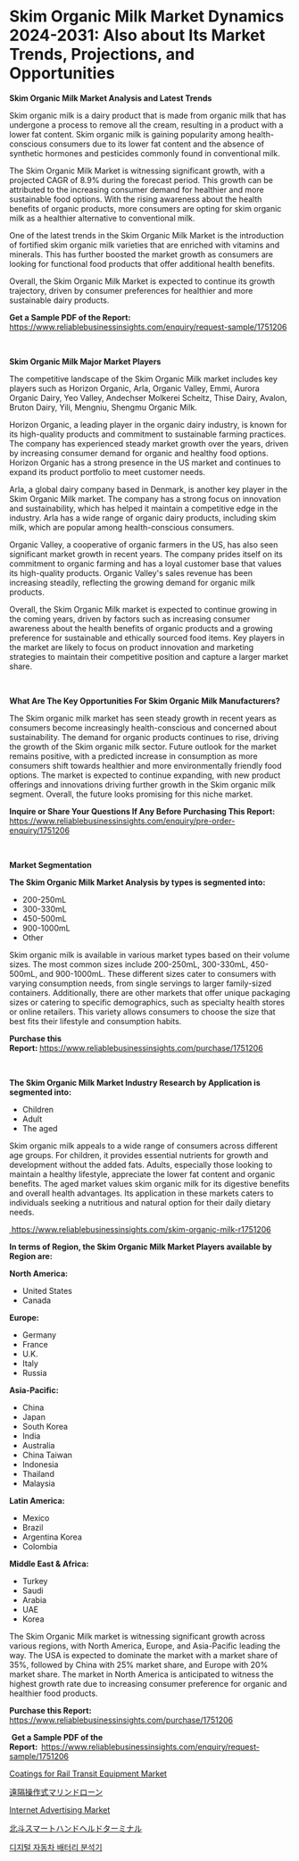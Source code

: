 <p><h1>Skim Organic Milk Market Dynamics 2024-2031: Also about Its Market Trends, Projections, and Opportunities</h1></p><p><strong>Skim Organic Milk Market Analysis and Latest Trends</strong></p>
<p><p>Skim organic milk is a dairy product that is made from organic milk that has undergone a process to remove all the cream, resulting in a product with a lower fat content. Skim organic milk is gaining popularity among health-conscious consumers due to its lower fat content and the absence of synthetic hormones and pesticides commonly found in conventional milk.</p><p>The Skim Organic Milk Market is witnessing significant growth, with a projected CAGR of 8.9% during the forecast period. This growth can be attributed to the increasing consumer demand for healthier and more sustainable food options. With the rising awareness about the health benefits of organic products, more consumers are opting for skim organic milk as a healthier alternative to conventional milk.</p><p>One of the latest trends in the Skim Organic Milk Market is the introduction of fortified skim organic milk varieties that are enriched with vitamins and minerals. This has further boosted the market growth as consumers are looking for functional food products that offer additional health benefits.</p><p>Overall, the Skim Organic Milk Market is expected to continue its growth trajectory, driven by consumer preferences for healthier and more sustainable dairy products.</p></p>
<p><strong>Get a Sample PDF of the Report:&nbsp;</strong> <a href="https://www.reliablebusinessinsights.com/enquiry/request-sample/1751206">https://www.reliablebusinessinsights.com/enquiry/request-sample/1751206</a></p>
<p>&nbsp;</p>
<p><strong>Skim Organic Milk Major Market Players</strong></p>
<p><p>The competitive landscape of the Skim Organic Milk market includes key players such as Horizon Organic, Arla, Organic Valley, Emmi, Aurora Organic Dairy, Yeo Valley, Andechser Molkerei Scheitz, Thise Dairy, Avalon, Bruton Dairy, Yili, Mengniu, Shengmu Organic Milk.</p><p>Horizon Organic, a leading player in the organic dairy industry, is known for its high-quality products and commitment to sustainable farming practices. The company has experienced steady market growth over the years, driven by increasing consumer demand for organic and healthy food options. Horizon Organic has a strong presence in the US market and continues to expand its product portfolio to meet customer needs.</p><p>Arla, a global dairy company based in Denmark, is another key player in the Skim Organic Milk market. The company has a strong focus on innovation and sustainability, which has helped it maintain a competitive edge in the industry. Arla has a wide range of organic dairy products, including skim milk, which are popular among health-conscious consumers.</p><p>Organic Valley, a cooperative of organic farmers in the US, has also seen significant market growth in recent years. The company prides itself on its commitment to organic farming and has a loyal customer base that values its high-quality products. Organic Valley's sales revenue has been increasing steadily, reflecting the growing demand for organic milk products.</p><p>Overall, the Skim Organic Milk market is expected to continue growing in the coming years, driven by factors such as increasing consumer awareness about the health benefits of organic products and a growing preference for sustainable and ethically sourced food items. Key players in the market are likely to focus on product innovation and marketing strategies to maintain their competitive position and capture a larger market share.</p></p>
<p>&nbsp;</p>
<p><strong>What Are The Key Opportunities For Skim Organic Milk Manufacturers?</strong></p>
<p><p>The Skim organic milk market has seen steady growth in recent years as consumers become increasingly health-conscious and concerned about sustainability. The demand for organic products continues to rise, driving the growth of the Skim organic milk sector. Future outlook for the market remains positive, with a predicted increase in consumption as more consumers shift towards healthier and more environmentally friendly food options. The market is expected to continue expanding, with new product offerings and innovations driving further growth in the Skim organic milk segment. Overall, the future looks promising for this niche market.</p></p>
<p><strong>Inquire or Share Your Questions If Any Before Purchasing This Report:</strong> <a href="https://www.reliablebusinessinsights.com/enquiry/pre-order-enquiry/1751206">https://www.reliablebusinessinsights.com/enquiry/pre-order-enquiry/1751206</a></p>
<p>&nbsp;</p>
<p><strong>Market Segmentation</strong></p>
<p><strong>The Skim Organic Milk Market Analysis by types is segmented into:</strong></p>
<p><ul><li>200-250mL</li><li>300-330mL</li><li>450-500mL</li><li>900-1000mL</li><li>Other</li></ul></p>
<p><p>Skim organic milk is available in various market types based on their volume sizes. The most common sizes include 200-250mL, 300-330mL, 450-500mL, and 900-1000mL. These different sizes cater to consumers with varying consumption needs, from single servings to larger family-sized containers. Additionally, there are other markets that offer unique packaging sizes or catering to specific demographics, such as specialty health stores or online retailers. This variety allows consumers to choose the size that best fits their lifestyle and consumption habits.</p></p>
<p><strong>Purchase this Report:&nbsp;</strong><a href="https://www.reliablebusinessinsights.com/purchase/1751206">https://www.reliablebusinessinsights.com/purchase/1751206</a></p>
<p>&nbsp;</p>
<p><strong>The Skim Organic Milk Market Industry Research by Application is segmented into:</strong></p>
<p><ul><li>Children</li><li>Adult</li><li>The aged</li></ul></p>
<p><p>Skim organic milk appeals to a wide range of consumers across different age groups. For children, it provides essential nutrients for growth and development without the added fats. Adults, especially those looking to maintain a healthy lifestyle, appreciate the lower fat content and organic benefits. The aged market values skim organic milk for its digestive benefits and overall health advantages. Its application in these markets caters to individuals seeking a nutritious and natural option for their daily dietary needs.</p></p>
<p><a href="https://www.reliablebusinessinsights.com/skim-organic-milk-r1751206">&nbsp;https://www.reliablebusinessinsights.com/skim-organic-milk-r1751206</a></p>
<p><strong>In terms of Region, the Skim Organic Milk Market Players available by Region are:</strong></p>
<p>
    <p> <strong> North America: </strong>
        <ul>
            <li>United States</li>
            <li>Canada</li>
        </ul>
        </p> 
    <p> <strong> Europe: </strong>
        <ul>
            <li>Germany</li>
            <li>France</li>
            <li>U.K.</li>
            <li>Italy</li>
            <li>Russia</li>
        </ul>
        </p> 
    <p> <strong> Asia-Pacific: </strong>
        <ul>
            <li>China</li>
            <li>Japan</li>
            <li>South Korea</li>
            <li>India</li>
            <li>Australia</li>
            <li>China Taiwan</li>
            <li>Indonesia</li>
            <li>Thailand</li>
            <li>Malaysia</li>
        </ul>
        </p> 
    <p> <strong> Latin America: </strong>
        <ul>
            <li>Mexico</li>
            <li>Brazil</li>
            <li>Argentina Korea</li>
            <li>Colombia</li>
        </ul>
        </p> 
    <p> <strong> Middle East & Africa: </strong>
        <ul>
            <li>Turkey</li>
            <li>Saudi</li>
            <li>Arabia</li>
            <li>UAE</li>
            <li>Korea</li>
        </ul>
    </p>
    </p>
<p><p>The Skim Organic Milk market is witnessing significant growth across various regions, with North America, Europe, and Asia-Pacific leading the way. The USA is expected to dominate the market with a market share of 35%, followed by China with 25% market share, and Europe with 20% market share. The market in North America is anticipated to witness the highest growth rate due to increasing consumer preference for organic and healthier food products.</p></p>
<p><strong>Purchase this Report: </strong><a href="https://www.reliablebusinessinsights.com/purchase/1751206">https://www.reliablebusinessinsights.com/purchase/1751206</a></p>
<p>&nbsp;<strong>Get a Sample PDF of the Report:&nbsp;&nbsp;</strong><a href="https://www.reliablebusinessinsights.com/enquiry/request-sample/1751206">https://www.reliablebusinessinsights.com/enquiry/request-sample/1751206</a></p>
<p><strong></strong></p>
<p><p><a href="https://www.linkedin.com/pulse/coatings-rail-transit-equipment-market-overview-global-bcyae">Coatings for Rail Transit Equipment Market</a></p><p><a href="https://github.com/BoydYundt1/Market-Research-Report-List-2/blob/main/7105467122646.md">遠隔操作式マリンドローン</a></p><p><a href="https://github.com/mateobossinovero/Market-Research-Report-List-1/blob/main/internet-advertising-market.md">Internet Advertising Market</a></p><p><a href="https://github.com/JessKilback/Market-Research-Report-List-1/blob/main/9268975122647.md">北斗スマートハンドヘルドターミナル</a></p><p><a href="https://github.com/khytkeqagplkzqvh/Market-Research-Report-List-3/blob/main/6074275128543.md">디지털 자동차 배터리 분석기</a></p></p>